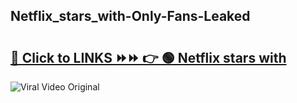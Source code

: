 
 ## Netflix_stars_with-Only-Fans-Leaked

# <h2><a href="https://clipsfans.com/Netflix_stars_with&ref=git">🔗 Click to LINKS ⏩⏩ 👉 🟢 Netflix stars with </a></h2>

<a href="https://clipsfans.com/Netflix_stars_with&ref=git" rel="nofollow" data-target="animated-image.originalLink"><img src="https://i.ibb.co.com/xMMVF88/686577567.gif" alt="Viral Video Original" style="max-width: 100%; display: inline-block;" data-target="animated-image.originalImage"></a>
